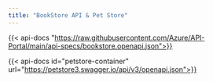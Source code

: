 ```yaml
---
title: "BookStore API & Pet Store"
---
```


{{< api-docs "https://raw.githubusercontent.com/Azure/API-Portal/main/api-specs/bookstore.openapi.json">}}

{{< api-docs id="petstore-container" url="https://petstore3.swagger.io/api/v3/openapi.json">}}
